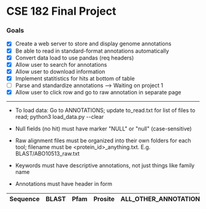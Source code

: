 # CSE 182 Final Project
### Goals
- [x] Create a web server to store and display genome annotations
- [x] Be able to read in standard-format annotations automatically
- [x] Convert data load to use pandas (req headers)
- [x] Allow user to search for annotations
- [x] Allow user to download information
- [x] Implement statitistics for hits at bottom of table
- [ ] Parse and standardize annotations --> Waiting on project 1
- [x] Allow user to click row and go to raw annotation in separate page

---

* To load data: Go to ANNOTATIONS; update to_read.txt for list of files to read; python3 load\_data.py --clear

* Null fields (no hit) must have marker "NULL" or "null" (case-sensitive)

* Raw alignment files must be organized into their own folders for each tool; filename must be <protein\_id>_anything.txt. E.g. BLAST/ABO10513_raw.txt

* Keywords must have descriptive annotations, not just things like family name

* Annotations must have header in form 

| Sequence | BLAST | Pfam | Prosite | ALL\_OTHER\_ANNOTATIONS | Comments |
| -------- | ----- | ---- | ------- | ----------------------- | -------- |
